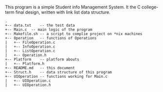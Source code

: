This program is a simple Student info Management System.
It the C college-term final design, written with link list data structure.

```
.
+-- data.txt	-- the test data
+-- Main.c	-- main logic of the program
+-- Makefile.sh	-- a script to complie project on *nix machines
+-- Operation	-- functions of Operations
|   +-- FileOperation.c
|   +-- InfoOperation.c
|   +-- ListOperation.c
|   +-- Operation.h
+-- Platform	-- platform abouts
|   +-- Platform.h
+-- README.md	-- this document
+-- Struct.h	-- data structure of this program
+-- UIOperation	-- functions working for Main.c
|   +-- UIOperation.c
|   +-- UIOperation.h

```
